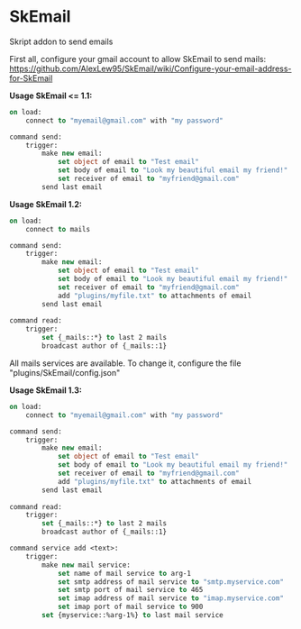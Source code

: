 # SkEmail
Skript addon to send emails

First all, configure your gmail account to allow SkEmail to send mails: https://github.com/AlexLew95/SkEmail/wiki/Configure-your-email-address-for-SkEmail

**Usage SkEmail <= 1.1:**
```vb
on load:
	connect to "myemail@gmail.com" with "my password"

command send:
	trigger:
		make new email:
			set object of email to "Test email"
			set body of email to "Look my beautiful email my friend!"
			set receiver of email to "myfriend@gmail.com"
		send last email
```
**Usage SkEmail 1.2:**
```vb
on load:
	connect to mails

command send:
	trigger:
		make new email:
			set object of email to "Test email"
			set body of email to "Look my beautiful email my friend!"
			set receiver of email to "myfriend@gmail.com"
			add "plugins/myfile.txt" to attachments of email
		send last email
		
command read:
	trigger:
		set {_mails::*} to last 2 mails
		broadcast author of {_mails::1}
```

All mails services are available. To change it, configure the file "plugins/SkEmail/config.json"

**Usage SkEmail 1.3:**
```vb
on load:
	connect to "myemail@gmail.com" with "my password"

command send:
	trigger:
		make new email:
			set object of email to "Test email"
			set body of email to "Look my beautiful email my friend!"
			set receiver of email to "myfriend@gmail.com"
			add "plugins/myfile.txt" to attachments of email
		send last email
		
command read:
	trigger:
		set {_mails::*} to last 2 mails
		broadcast author of {_mails::1}

command service add <text>:
	trigger:
		make new mail service:
			set name of mail service to arg-1
			set smtp address of mail service to "smtp.myservice.com"
			set smtp port of mail service to 465
			set imap address of mail service to "imap.myservice.com"
			set imap port of mail service to 900
		set {myservice::%arg-1%} to last mail service
```
